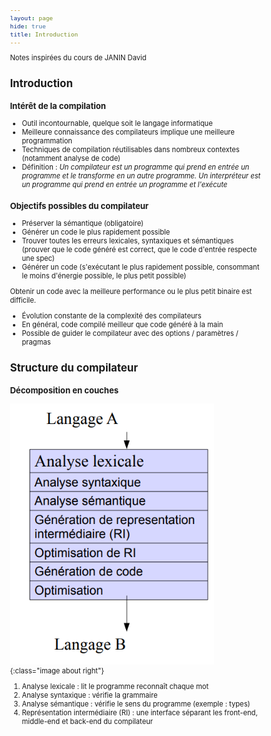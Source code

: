 ```yaml
---
layout: page
hide: true
title: Introduction
---
```

<script type="text/javascript" async
  src="https://cdn.mathjax.org/mathjax/latest/MathJax.js?config=TeX-MML-AM_CHTML">
</script>

Notes inspirées du cours de JANIN David 

<style>
html {
 zoom: 0.80;
}
</style>

## <i class="fas fa-laptop"></i> Introduction 

### Intérêt de la compilation

+ Outil incontournable, quelque soit le langage informatique
+ Meilleure connaissance des compilateurs implique une meilleure programmation
+ Techniques de compilation réutilisables dans nombreux contextes (notamment
  analyse de code)
+ Définition : *Un compilateur est un programme qui prend en entrée un programme
  et le transforme en un autre programme. Un interpréteur est un programme qui
  prend en entrée un programme et l'exécute*

### Objectifs possibles du compilateur

+ Préserver la sémantique (obligatoire)
+ Générer un code le plus rapidement possible 
+ Trouver toutes les erreurs lexicales, syntaxiques et sémantiques (prouver que
  le code généré est correct, que le code d'entrée respecte une spec)
+ Générer un code (s'exécutant le plus rapidement possible, consommant le moins
  d'énergie possible, le plus petit possible)
  
  
Obtenir un code avec la meilleure performance ou le plus petit binaire est
difficile. 
- Évolution constante de la complexité des compilateurs 
- En général, code compilé meilleur que code généré à la main 
- Possible de guider le compilateur avec des options / paramètres / pragmas 

## <i class="fas fa-laptop"></i> Structure du compilateur 

### Décomposition en couches 

![compilateur](/assets/images/compilation/compil.png){:class="image about right"}
1. Analyse lexicale : lit le programme reconnaît chaque mot
2. Analyse syntaxique : vérifie la grammaire 
3. Analyse sémantique : vérifie le sens du programme (exemple : types)
4. Représentation intermédiaire (RI) : une interface séparant les front-end,
   middle-end et back-end du compilateur

